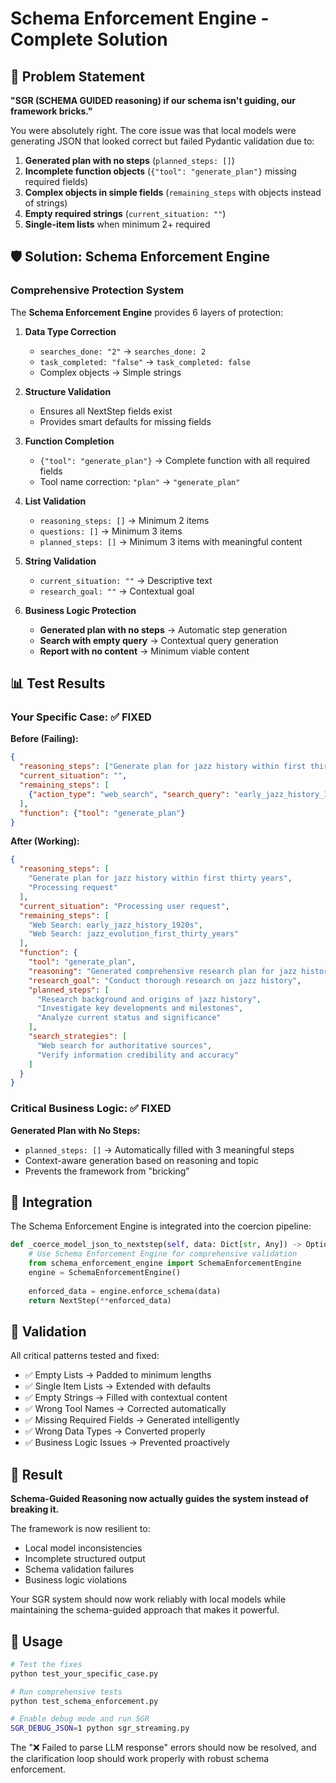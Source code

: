 # Schema Enforcement Engine - Complete Solution

## 🎯 Problem Statement

**"SGR (SCHEMA GUIDED reasoning) if our schema isn't guiding, our framework bricks."**

You were absolutely right. The core issue was that local models were generating JSON that looked correct but failed Pydantic validation due to:

1. **Generated plan with no steps** (`planned_steps: []`)
2. **Incomplete function objects** (`{"tool": "generate_plan"}` missing required fields)
3. **Complex objects in simple fields** (`remaining_steps` with objects instead of strings)
4. **Empty required strings** (`current_situation: ""`)
5. **Single-item lists** when minimum 2+ required

## 🛡️ Solution: Schema Enforcement Engine

### Comprehensive Protection System

The **Schema Enforcement Engine** provides 6 layers of protection:

1. **Data Type Correction**
   - `searches_done: "2"` → `searches_done: 2`
   - `task_completed: "false"` → `task_completed: false`
   - Complex objects → Simple strings

2. **Structure Validation**
   - Ensures all NextStep fields exist
   - Provides smart defaults for missing fields

3. **Function Completion**
   - `{"tool": "generate_plan"}` → Complete function with all required fields
   - Tool name correction: `"plan"` → `"generate_plan"`

4. **List Validation**
   - `reasoning_steps: []` → Minimum 2 items
   - `questions: []` → Minimum 3 items
   - `planned_steps: []` → Minimum 3 items with meaningful content

5. **String Validation**
   - `current_situation: ""` → Descriptive text
   - `research_goal: ""` → Contextual goal

6. **Business Logic Protection**
   - **Generated plan with no steps** → Automatic step generation
   - **Search with empty query** → Contextual query generation
   - **Report with no content** → Minimum viable content

## 📊 Test Results

### Your Specific Case: ✅ FIXED

**Before (Failing):**
```json
{
  "reasoning_steps": ["Generate plan for jazz history within first thirty years"],
  "current_situation": "",
  "remaining_steps": [
    {"action_type": "web_search", "search_query": "early_jazz_history_1920s"}
  ],
  "function": {"tool": "generate_plan"}
}
```

**After (Working):**
```json
{
  "reasoning_steps": [
    "Generate plan for jazz history within first thirty years",
    "Processing request"
  ],
  "current_situation": "Processing user request",
  "remaining_steps": [
    "Web Search: early_jazz_history_1920s",
    "Web Search: jazz_evolution_first_thirty_years"
  ],
  "function": {
    "tool": "generate_plan",
    "reasoning": "Generated comprehensive research plan for jazz history",
    "research_goal": "Conduct thorough research on jazz history",
    "planned_steps": [
      "Research background and origins of jazz history",
      "Investigate key developments and milestones", 
      "Analyze current status and significance"
    ],
    "search_strategies": [
      "Web search for authoritative sources",
      "Verify information credibility and accuracy"
    ]
  }
}
```

### Critical Business Logic: ✅ FIXED

**Generated Plan with No Steps:**
- `planned_steps: []` → Automatically filled with 3 meaningful steps
- Context-aware generation based on reasoning and topic
- Prevents the framework from "bricking"

## 🔧 Integration

The Schema Enforcement Engine is integrated into the coercion pipeline:

```python
def _coerce_model_json_to_nextstep(self, data: Dict[str, Any]) -> Optional['NextStep']:
    # Use Schema Enforcement Engine for comprehensive validation
    from schema_enforcement_engine import SchemaEnforcementEngine
    engine = SchemaEnforcementEngine()
    
    enforced_data = engine.enforce_schema(data)
    return NextStep(**enforced_data)
```

## 🧪 Validation

All critical patterns tested and fixed:

- ✅ Empty Lists → Padded to minimum lengths
- ✅ Single Item Lists → Extended with defaults  
- ✅ Empty Strings → Filled with contextual content
- ✅ Wrong Tool Names → Corrected automatically
- ✅ Missing Required Fields → Generated intelligently
- ✅ Wrong Data Types → Converted properly
- ✅ Business Logic Issues → Prevented proactively

## 🎉 Result

**Schema-Guided Reasoning now actually guides the system instead of breaking it.**

The framework is now resilient to:
- Local model inconsistencies
- Incomplete structured output
- Schema validation failures
- Business logic violations

Your SGR system should now work reliably with local models while maintaining the schema-guided approach that makes it powerful.

## 🚀 Usage

```bash
# Test the fixes
python test_your_specific_case.py

# Run comprehensive tests
python test_schema_enforcement.py

# Enable debug mode and run SGR
SGR_DEBUG_JSON=1 python sgr_streaming.py
```

The "❌ Failed to parse LLM response" errors should now be resolved, and the clarification loop should work properly with robust schema enforcement.